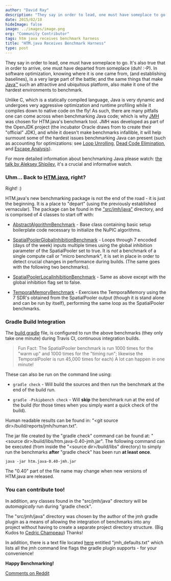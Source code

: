 ```yaml
---
author: "David Ray"
description: "They say in order to lead, one must have someplace to go. It's also true that in order to arrive, one must have departed from someplace (duh! :-P). In software optimization, knowing where it is one came from"
date: 2015/02/10
hideImage: false
image: ../images/image.png
org: "Community Contributor"
tags: htm java receives benchmark harness
title: "HTM.java Receives Benchmark Harness"
type: post
---
```


They say in order to lead, one must have someplace to go. It's also true that in
order to arrive, one must have departed from someplace (duh! :-P). In software
optimization, knowing where it is one came from, (and establishing baselines),
is a very large part of the battle; and the same things that make
[Java™](http://www.oracle.com/technetwork/java/javase/overview/java8-2100321.html)
such an attractive and ubiquitous platform, also make it one of the hardest
environments to benchmark.

Unlike C, which is a statically compiled language, Java is very dynamic and
undergoes very aggressive optimization and runtime profiling while it compiles
down to native code on the fly! As such, there are many pitfalls one can come
across when benchmarking Java code; which is why
[JMH](http://openjdk.java.net/projects/code-tools/jmh/) was chosen for
HTM.java's benchmark tool. JMH was developed as part of the OpenJDK project (the
incubator Oracle draws from to create their "official" JDK), and while it
doesn't make benchmarks infallible, it will help surmount some of the hardest
issues benchmarking Java can present (such as accounting for optimizations: see
[Loop Unrolling](http://en.wikipedia.org/wiki/Loop_unrolling),
[Dead Code Elimination](http://en.wikipedia.org/wiki/Dead_code), and
[Escape Analysis](http://en.wikipedia.org/wiki/Escape_analysis)).

For more detailed information about benchmarking Java please watch:
[the talk by Aleksey Shipilev](http://vimeo.com/78900556),
it's a crucial and informative watch.


### Uhm... Back to [HTM.java](https://github.com/numenta/htm.java), right?

Right! :)

HTM.java's new benchmarking package is not the end of the road - it is just the
beginning. It is a place to "depart" (using the previously established
vernacular). The package can be found in the
["src/jmh/java"](https://github.com/numenta/htm.java/tree/master/src/jmh)
directory, and is comprised of 4 classes to start off with:

* [AbstractAlgorithmBenchmark](https://github.com/numenta/htm.java/blob/master/src/jmh/java/org/numenta/nupic/benchmarks/AbstractAlgorithmBenchmark.java) -
  Base class containing basic setup boilerplate code necessary to initialize the
  NuPIC algorithms.

* [SpatialPoolerGlobalInhibitionBenchmark](https://github.com/numenta/htm.java/blob/master/src/jmh/java/org/numenta/nupic/benchmarks/SpatialPoolerGlobalInhibitionBenchmark.java) -
  Loops through 7 encoded (days of the week) inputs multiple times using the
  global inhibition parameter of the SpatialPooler set to true. It is *not* a
  benchmark of a single compute call or "micro benchmark", it is set in place in
  order to detect crucial changes in performance during builds. (The same goes
  with the following two benchmarks).

* [SpatialPoolerLocalInhibitionBenchmark](https://github.com/numenta/htm.java/blob/master/src/jmh/java/org/numenta/nupic/benchmarks/SpatialPoolerLocalInhibitionBenchmark.java) -
  Same as above except with the global inhibition flag set to false.

* [TemporalMemoryBenchmark](https://github.com/numenta/htm.java/blob/master/src/jmh/java/org/numenta/nupic/benchmarks/TemporalMemoryBenchmark.java) -
  Exercises the TemporalMemory using the 7 SDR's obtained from the SpatialPooler
  output (though it is stand alone and can be run by itself), performing the
  same loop as the SpatialPooler benchmarks.


### Gradle Build Integration

The [build.gradle](https://github.com/numenta/htm.java/blob/master/build.gradle)
file, is configured to run the above benchmarks (they only take one minute)
during Travis CI, continuous integration builds.

> Fun Fact: The SpatialPooler benchmark is run 1000 times for the "warm up" and
> 1000 times for the "timing run"; likewise the TemporalPooler is run 45,000
> times for each) A lot can happen in one minute!

These can also be run on the command line using:

* `gradle check` - Will build the sources and then run the benchmark at
  the end of the build run.

* `gradle -Pskipbench check` - Will **skip** the benchmark run at the
  end of the build (for those times when you simply want a quick check of the build).

Human readable results can be found in:
"\<git source dir\>/build/reports/jmh/human.txt".

The jar file created by the "gradle check" command can be found at:
"\<source dir\>/build/libs/htm.java-0.40-jmh.jar". The following command can be
executed (from inside the "\<source dir\>/build/libs" directory) to simply run
the benchmarks **after** "gradle check" has been run **at least once**.

    java -jar htm.java-0.40-jmh.jar

The "0.40" part of the file name may change when new versions of HTM.java
are released.

### You can contribute too!

In addition, any classes found in the "src/jmh/java" directory will be
*automagically* run during "gradle check".

The "src/jmh/java" directory was chosen by the author of the jmh gradle plugin
as a means of allowing the integration of benchmarks into any project without
having to create a separate project directory structure. (Big Kudos to
[Cedric Champeau](https://github.com/melix/jmh-gradle-plugin)) Thanks!

In addition, there is a text file located
[here](https://github.com/numenta/htm.java/tree/master/src/jmh/resources)
entitled "jmh_defaults.txt" which lists all the jmh command line flags the
gradle plugin supports - for your convenience!

**Happy Benchmarking!**

[Comments on Reddit](http://www.reddit.com/r/MachineLearning/comments/2vghup/htmjava_receives_benchmark_harness/)
